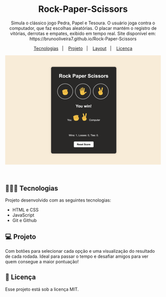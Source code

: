 <h1 align="center"> Rock-Paper-Scissors </h1>

<p align="center">
Simula o clássico jogo Pedra, Papel e Tesoura. O usuário joga contra o computador, que faz escolhas aleatórias. O placar mantém o registro de vitórias, derrotas e empates, exibido em tempo real. Site disponível em: https://brunooliveira7.github.io/Rock-Paper-Scissors
</p>

<p align="center">
  <a href="#-tecnologias">Tecnologias</a>&nbsp;&nbsp;&nbsp;|&nbsp;&nbsp;&nbsp;
  <a href="#-projeto">Projeto</a>&nbsp;&nbsp;&nbsp;|&nbsp;&nbsp;&nbsp;
  <a href="#-layout">Layout</a>&nbsp;&nbsp;&nbsp;|&nbsp;&nbsp;&nbsp;
  <a href="#memo-licença">Licença</a>
</p>

<p align="center">
  <img alt="License" src="https://github.com/brunooliveira7/Rock-Paper-Scissors/blob/main/assets/Layout%20-%20Rock-Paper-Scissors.png">
</p>

<br>

## 🧑🏻‍💻 Tecnologias

Projeto desenvolvido com as seguintes tecnologias:

- HTML e CSS
- JavaScript
- Git e Github

## 💻 Projeto

Com botões para selecionar cada opção e uma visualização do resultado de cada rodada. Ideal para passar o tempo e desafiar amigos para ver quem consegue a maior pontuação!

## :memo: Licença

Esse projeto está sob a licença MIT.
